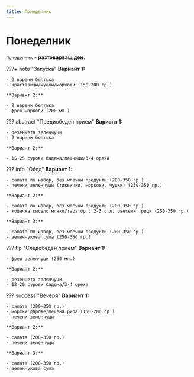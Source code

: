 ```yaml
---
title: Понеделник
---
```


Понеделник
===

`Понеделник` - **разтоварващ ден**.

???+ note "Закуска"
    **Вариант 1:**

    - 2 варени белтъка
    - краставици/чушки/моркови (150-200 гр.)

    **Вариант 2:**

    - 2 варени белтъка
    - фреш моркови (200 мл.)

??? abstract "Предиобеден прием"
    **Вариант 1:**

    - резенчета зеленчуци
    - 2 варени белтъка

    **Вариант 2:**

    - 15-25 сурови бадема/лешници/3-4 ореха

??? info "Обяд"
    **Вариант 1:**

    - салата по избор, без млечни продукти (200-350 гр.)
    - печени зеленчуци (тиквички, моркови, чушки) (250-350 гр.)

    **Вариант 2:**

    - салата по избор, без млечни продукти (200-350 гр.)
    - кофичка кисело мляко/таратор с 2-3 с.л. овесени трици (250-350 гр.)

    **Вариант 3:**

    - салата по избор, без млечни продукти (200-350 гр.)
    - зеленчукова супа (250-350 гр.)

??? tip "Следобеден прием"
    **Вариант 1:**

    - фреш зеленчуци (250 мл.)

    **Вариант 2:**

    - резенчета зеленчуци
    - 12-20 сурови бадема/3-4 ореха

??? success "Вечеря"
    **Вариант 1:**

    - салата (200-350 гр.)
    - морски дарове/печена риба (150-200 гр.)
    - печени зеленчуци

    **Вариант 2:**

    - салата (200-350 гр.)
    - печени зеленчуци

    **Вариант 3:**

    - салата (200-350 гр.)
    - зеленчукова супа
